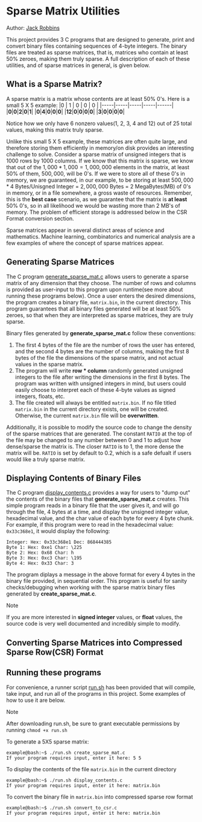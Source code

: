 # Sparse Matrix Utilities
Author: [Jack Robbins](https://www.github.com/jackr276)
 
This project provides 3 C programs that are designed to generate, print and convert binary files containing sequences of 4-byte integers. The binary files are treated as sparse matrices, that is, matrices who contain at least 50% zeroes, making them truly sparse. A full description of each of these utilities, and of sparse matrices in general, is given below.

## What is a Sparse Matrix?
A sparse matrix is a matrix whose contents are at least 50% 0's. Here is a small 5 X 5 example:
  |0 | 1 | 0 | 0 | 0 |
  |-----|-----|-----|-----|------|
  |**0**|**0**|**2**|**0**|**1**|
  |**0**|**4**|**0**|**0**|**0**|
  |**12**|**0**|**0**|**0**|**0**|
  |**3**|**0**|**0**|**0**|**0**|

Notice how we only have 6 nonzero values(1, 2, 3, 4 and 12) out of 25 total values, making this matrix truly sparse.

Unlike this small 5 X 5 example, these matrices are often quite large, and therefore storing them efficiently in memory/on disk provides an interesting challenge to solve. Consider a sparse matrix of unsigned integers that is 1000 rows by 1000 columns. If we know that this matrix is sparse, we know that out of the $1,000 * 1,000 = 1,000,000$ elements in the matrix, at least 50% of them, $500,000$, will be 0's. If we were to store all of these 0's in memory, we are guaranteed, in our example, to be storing at least $500,000 * 4$ Bytes/Unisgned Integer = $2,000,000$ Bytes = $2$ MegaBytes(MB) of 0's in memory, or in a file somewhere, a gross waste of resources. Remember, this is the **best case** scenario, as we guarantee that the matrix is **at least** 50% 0's, so in all likelihood we would be wasting more than $2$ MB's of memory. The problem of efficient storage is addressed below in the CSR Format conversion section.

Sparse matrices appear in several distinct areas of science and mathematics. Machine learning, combinatorics and numerical analysis are a few examples of where the concept of sparse matrices appear.

## Generating Sparse Matrices
The C program [generate_sparse_mat.c](https://github.com/jackr276/Sparse-Matrix-Utilities/blob/main/src/create_sparse_mat.c) allows users to generate a sparse matrix of any dimension that they choose. The number of rows and columns is provided as user-input to this program upon runtime(see more about running these programs below). Once a user enters the desired dimensions, the program creates a binary file, `matrix.bin`, in the current directory. This program guarantees that all binary files generated will be at least 50% zeroes, so that when they are interpreted as sparse matrices, they are truly sparse.

Binary files generated by **generate_sparse_mat.c** follow these conventions:
1. The first 4 bytes of the file are the number of rows the user has entered, and the second 4 bytes are the number of columns, making the first 8 bytes of the file the dimensions of the sparse matrix, and not actual values in the sparse matrix.
2. The program will write **row * column** randomly generated unsigned integers to the file after writing the dimensions in the first 8 bytes. The program was written with unsigned integers in mind, but users could easily choose to interpret each of these 4-byte values as signed integers, floats, etc.
3. The file created will always be entitled `matrix.bin`. If no file titled `matrix.bin` in the current directory exists, one will be created. Otherwise, the current `matrix.bin` file will be **overwritten**.

Additionally, it is possible to modify the source code to change the density of the sparse matrices that are generated. The constant `RATIO` at the top of the file may be changed to any number between 0 and 1 to adjust how dense/sparse the matrix is. The closer `RATIO` is to 1, the more dense the matrix will be. `RATIO` is set by default to 0.2, which is a safe defualt if users would like a truly sparse matrix.

## Displaying Contents of Binary Files
The C program [display_contents.c](https://github.com/jackr276/Sparse-Matrix-Utilities/blob/main/src/display_contents.c) provides a way for users to "dump out" the contents of the binary files that **generate_sparse_mat.c** creates. This simple program reads in a binary file that the user gives it, and will go through the file,  4 bytes at a time, and display the unsigned integer value, hexadecimal value, and the char value of each byte for every 4 byte chunk. For example, if this program were to read in the hexadecimal value: `0x33c368e1`, it would display the following:
```console
Integer: Hex: 0x33c368e1 Dec: 868444385 
Byte 1: Hex: 0xe1 Char: \225
Byte 2: Hex: 0x68 Char: h
Byte 3: Hex: 0xc3 Char: \195
Byte 4: Hex: 0x33 Char: 3
```
The program diplays a message in the above format for every 4 bytes in the binary file provided, in sequential order. This program is useful for sanity checks/debugging when working with the sparse matrix binary files generated by **create_sparse_mat.c**.

>[!NOTE]
>If you are more interested in **signed integer** values, or **float** values, the source code is very well documented and incredibly simple to modify.


## Converting Sparse Matrices into Compressed Sparse Row(CSR) Format

## Running these programs
For convenience, a runner script [run.sh](https://github.com/jackr276/Sparse-Matrix-Utilities/blob/main/src/run.sh) has been provided that will compile, take input, and run all of the programs in this project. Some examples of how to use it are below.

>[!NOTE]
>After downloading run.sh, be sure to grant executable permissions by running `chmod +x run.sh`

To generate a 5X5 sparse matrix:
```console
example@bash:~$ ./run.sh create_sparse_mat.c
If your program requires input, enter it here: 5 5
```

To display the contents of the file `matrix.bin` in the current directory
```console
example@bash:~$ ./run.sh display_contents.c
If your program requires input, enter it here: matrix.bin
```

To convert the binary file in `matrix.bin` into compressed sparse row format
```console
example@bash:~$ ./run.sh convert_to_csr.c
If your program requires input, enter it here: matrix.bin
```
